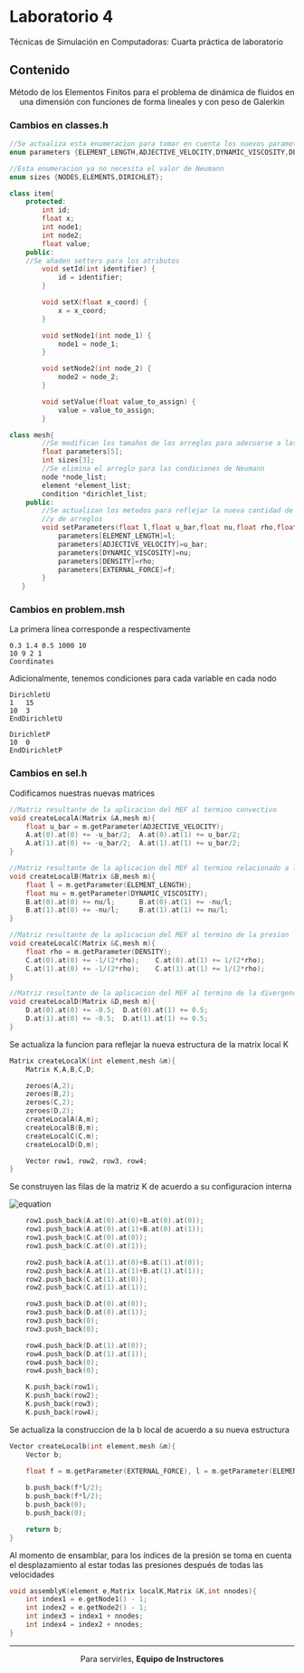 # Laboratorio 4
Técnicas de Simulación en Computadoras: Cuarta práctica de laboratorio 

## Contenido

<p align="center"> Método de los Elementos Finitos para el problema de dinámica de fluidos en una dimensión 
con funciones de forma lineales y con peso de Galerkin </p>

### Cambios en classes.h

```cpp
//Se actualiza esta enumeracion para tomar en cuenta los nuevos parametros
enum parameters {ELEMENT_LENGTH,ADJECTIVE_VELOCITY,DYNAMIC_VISCOSITY,DENSITY,EXTERNAL_FORCE};

//Esta enumeracion ya no necesita el valor de Neumann
enum sizes {NODES,ELEMENTS,DIRICHLET};
```

```cpp
class item{
    protected:
        int id;
        float x;
        int node1;
        int node2;
        float value;
    public:
    //Se añaden setters para los atributos
        void setId(int identifier) {
            id = identifier;
        }

        void setX(float x_coord) {
            x = x_coord;
        }

        void setNode1(int node_1) {
            node1 = node_1;
        }

        void setNode2(int node_2) {
            node2 = node_2;
        }

        void setValue(float value_to_assign) {
            value = value_to_assign;
        }
```

```cpp
class mesh{
        //Se modifican los tamaños de los arreglos para adecuarse a las nuevas circumstancias
        float parameters[5];
        int sizes[3];
        //Se elimina el arreglo para las condiciones de Neumann
        node *node_list;
        element *element_list;
        condition *dirichlet_list;
    public:
        //Se actualizan los metodos para reflejar la nueva cantidad de parametros
        //y de arreglos
        void setParameters(float l,float u_bar,float nu,float rho,float f){
            parameters[ELEMENT_LENGTH]=l;
            parameters[ADJECTIVE_VELOCITY]=u_bar;
            parameters[DYNAMIC_VISCOSITY]=nu;
            parameters[DENSITY]=rho;
            parameters[EXTERNAL_FORCE]=f;
        }
   }
```

### Cambios en problem.msh

La primera línea corresponde a respectivamente

```
0.3 1.4 0.5 1000 10
10 9 2 1
Coordinates
```

Adicionalmente, tenemos condiciones para cada variable en cada nodo

```
DirichletU
1	15
10  3
EndDirichletU

DirichletP
10  0
EndDirichletP
```

### Cambios en sel.h

Codificamos nuestras nuevas matrices

```cpp
//Matriz resultante de la aplicacion del MEF al termino convectivo
void createLocalA(Matrix &A,mesh m){
    float u_bar = m.getParameter(ADJECTIVE_VELOCITY);
    A.at(0).at(0) += -u_bar/2;  A.at(0).at(1) += u_bar/2;
    A.at(1).at(0) += -u_bar/2;  A.at(1).at(1) += u_bar/2;
}

//Matriz resultante de la aplicacion del MEF al termino relacionado a la viscosidad
void createLocalB(Matrix &B,mesh m){
    float l = m.getParameter(ELEMENT_LENGTH);
    float nu = m.getParameter(DYNAMIC_VISCOSITY);
    B.at(0).at(0) += nu/l;      B.at(0).at(1) += -nu/l;
    B.at(1).at(0) += -nu/l;     B.at(1).at(1) += nu/l;
}

//Matriz resultante de la aplicacion del MEF al termino de la presion
void createLocalC(Matrix &C,mesh m){
    float rho = m.getParameter(DENSITY);
    C.at(0).at(0) += -1/(2*rho);    C.at(0).at(1) += 1/(2*rho);
    C.at(1).at(0) += -1/(2*rho);    C.at(1).at(1) += 1/(2*rho);
}

//Matriz resultante de la aplicacion del MEF al termino de la divergencia
void createLocalD(Matrix &D,mesh m){
    D.at(0).at(0) += -0.5;  D.at(0).at(1) += 0.5;
    D.at(1).at(0) += -0.5;  D.at(1).at(1) += 0.5;
}
```

Se actualiza la funcion para reflejar la nueva estructura de la matrix local K

```cpp
Matrix createLocalK(int element,mesh &m){
    Matrix K,A,B,C,D;

    zeroes(A,2);
    zeroes(B,2);
    zeroes(C,2);
    zeroes(D,2);
    createLocalA(A,m);
    createLocalB(B,m);
    createLocalC(C,m);
    createLocalD(D,m);

    Vector row1, row2, row3, row4;
}
```

Se construyen las filas de la matriz K de acuerdo a su configuracion interna

![equation](https://latex.codecogs.com/gif.latex?\begin{pmatrix}&space;A&plus;B&space;&&space;C\\&space;D&space;&&space;0&space;\end{pmatrix})

```cpp
    row1.push_back(A.at(0).at(0)+B.at(0).at(0)); 
    row1.push_back(A.at(0).at(1)+B.at(0).at(1));
    row1.push_back(C.at(0).at(0));                  
    row1.push_back(C.at(0).at(1));

    row2.push_back(A.at(1).at(0)+B.at(1).at(0)); 
    row2.push_back(A.at(1).at(1)+B.at(1).at(1));
    row2.push_back(C.at(1).at(0)); 
    row2.push_back(C.at(1).at(1));

    row3.push_back(D.at(0).at(0)); 
    row3.push_back(D.at(0).at(1));
    row3.push_back(0); 
    row3.push_back(0);

    row4.push_back(D.at(1).at(0)); 
    row4.push_back(D.at(1).at(1));
    row4.push_back(0); 
    row4.push_back(0);

    K.push_back(row1); 
    K.push_back(row2); 
    K.push_back(row3); 
    K.push_back(row4);
```

Se actualiza la construccion de la b local de acuerdo a su nueva estructura

```cpp
Vector createLocalb(int element,mesh &m){
    Vector b;

    float f = m.getParameter(EXTERNAL_FORCE), l = m.getParameter(ELEMENT_LENGTH);
    
    b.push_back(f*l/2); 
    b.push_back(f*l/2); 
    b.push_back(0); 
    b.push_back(0);

    return b;
}
```
Al momento de ensamblar, para los índices de la presión se toma en cuenta el desplazamiento al estar todas las presiones 
después de todas las velocidades

```cpp
void assemblyK(element e,Matrix localK,Matrix &K,int nnodes){
    int index1 = e.getNode1() - 1;
    int index2 = e.getNode2() - 1;
    int index3 = index1 + nnodes;
    int index4 = index2 + nnodes;
}
```

<hr>
<p align="center">Para servirles, <strong>Equipo de Instructores</strong> </p>
